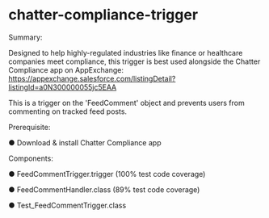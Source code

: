 # chatter-compliance-trigger
Summary:

Designed to help highly-regulated industries like finance or healthcare companies meet compliance, this trigger is best used alongside the Chatter Compliance app on AppExchange: https://appexchange.salesforce.com/listingDetail?listingId=a0N300000055jc5EAA

This is a trigger on the 'FeedComment' object and prevents users from commenting on tracked feed posts.


Prerequisite:

● Download & install Chatter Compliance app


Components:

● FeedCommentTrigger.trigger (100% test code coverage)

● FeedCommentHandler.class (89% test code coverage)

● Test_FeedCommentTrigger.class
